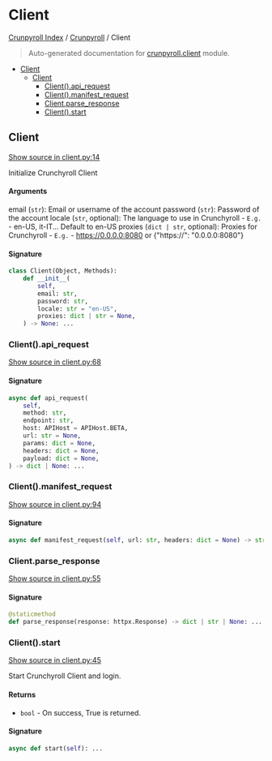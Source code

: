 # Client

[Crunpyroll Index](../README.md#crunpyroll-index) / [Crunpyroll](./index.md#crunpyroll) / Client

> Auto-generated documentation for [crunpyroll.client](https://github.com/stefanodvx/crunpyroll/blob/main/crunpyroll/client.py) module.

- [Client](#client)
  - [Client](#client-1)
    - [Client().api_request](#client()api_request)
    - [Client().manifest_request](#client()manifest_request)
    - [Client.parse_response](#clientparse_response)
    - [Client().start](#client()start)

## Client

[Show source in client.py:14](https://github.com/stefanodvx/crunpyroll/blob/main/crunpyroll/client.py#L14)

Initialize Crunchyroll Client

#### Arguments

email (``str``):
    Email or username of the account
password (``str``):
    Password of the account
locale (``str``, optional):
    The language to use in Crunchyroll
    - `E.g.` - en-US, it-IT...
    Default to en-US
proxies (``dict | str``, optional):
    Proxies for Crunchyroll
    - `E.g.` - https://0.0.0.0:8080 or {"https://": "0.0.0.0:8080"}

#### Signature

```python
class Client(Object, Methods):
    def __init__(
        self,
        email: str,
        password: str,
        locale: str = "en-US",
        proxies: dict | str = None,
    ) -> None: ...
```

### Client().api_request

[Show source in client.py:68](https://github.com/stefanodvx/crunpyroll/blob/main/crunpyroll/client.py#L68)

#### Signature

```python
async def api_request(
    self,
    method: str,
    endpoint: str,
    host: APIHost = APIHost.BETA,
    url: str = None,
    params: dict = None,
    headers: dict = None,
    payload: dict = None,
) -> dict | None: ...
```

### Client().manifest_request

[Show source in client.py:94](https://github.com/stefanodvx/crunpyroll/blob/main/crunpyroll/client.py#L94)

#### Signature

```python
async def manifest_request(self, url: str, headers: dict = None) -> str: ...
```

### Client.parse_response

[Show source in client.py:55](https://github.com/stefanodvx/crunpyroll/blob/main/crunpyroll/client.py#L55)

#### Signature

```python
@staticmethod
def parse_response(response: httpx.Response) -> dict | str | None: ...
```

### Client().start

[Show source in client.py:45](https://github.com/stefanodvx/crunpyroll/blob/main/crunpyroll/client.py#L45)

Start Crunchyroll Client and login.

#### Returns

- ```bool``` - On success, True is returned.

#### Signature

```python
async def start(self): ...
```